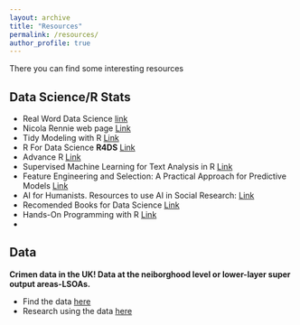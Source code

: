 ```yaml
---
layout: archive
title: "Resources"
permalink: /resources/
author_profile: true
---
```

There you can find some interesting resources



## Data Science/R Stats
* Real Word Data Science [link](https://realworlddatascience.net/)
* Nicola Rennie web page [Link](https://nrennie.rbind.io/)
* Tidy Modeling with R  [Link](https://www.tmwr.org/)
* R For Data Science **R4DS**  [Link](https://r4ds.hadley.nz/)
* Advance R  [Link](https://adv-r.hadley.nz/)
* Supervised Machine Learning for Text Analysis in R [Link](https://smltar.com/)  
* Feature Engineering and Selection: A Practical Approach for Predictive Models  [Link](http://www.feat.engineering/) 
* AI for Humanists. Resources to use AI in Social Research: [Link](https://aiforhumanists.com/)
* Recomended Books for Data Science [Link](https://datahumans.notion.site/2f4552fd18be4d439b6b6977077e6ca5?v=738d0654fd81490890b8f741a2ef0a3c) 
* Hands-On Programming with R [Link](https://rstudio-education.github.io/hopr/index.html)
*   
## Data 

<div style="display: flex; align-items: flex-start; margin-bottom: 20px;">
  <div>
    <strong> Crimen data in the UK! Data at the neiborghood level or lower-layer super output areas-LSOAs.</strong><br>
 <ul>
      <li>Find the data <a href="https://data.police.uk/data/archive/">here</a></li>
      <li>Research using the data <a href="https://www.aeaweb.org/articles?id=10.1257/app.20220585">here</a></li>
    </ul>
  </div>
</div>


